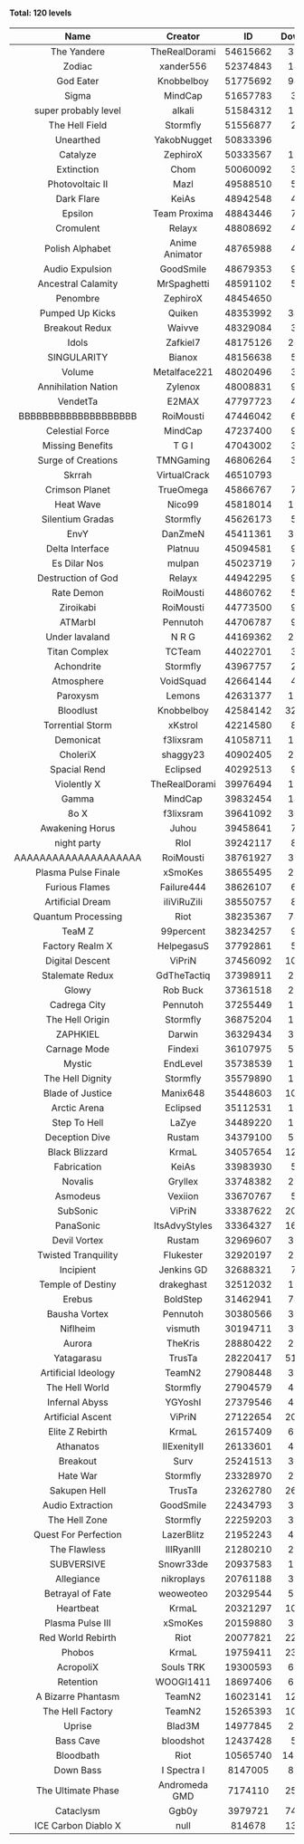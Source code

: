 #### Total: 120 levels

| Name | Creator | ID | Downloads | Likes |
|:---:|:---:|:---:|:---:|:---:|
| The Yandere | TheRealDorami | 54615662 | 359896 | 54453
| Zodiac | xander556 | 52374843 | 143666 | 13697
| God Eater | Knobbelboy | 51775692 | 945180 | 106629
| Sigma | MindCap | 51657783 | 38182 | 3512
| super probably level | alkali | 51584312 | 124173 | 8525
| The Hell Field | Stormfly | 51556877 | 22567 | 1926
| Unearthed | YakobNugget | 50833396 | 8051 | 628
| Catalyze | ZephiroX | 50333567 | 105095 | 8446
| Extinction | Chom | 50060092 | 35528 | 2639
| Photovoltaic II | Mazl | 49588510 | 59677 | 5306
| Dark Flare | KeiAs | 48942548 | 47071 | 4447
| Epsilon | Team Proxima | 48843446 | 72307 | 6899
| Cromulent | Relayx | 48808692 | 43855 | 5082
| Polish Alphabet | Anime Animator | 48765988 | 40641 | 2729
| Audio Expulsion | GoodSmile | 48679353 | 98585 | 8232
| Ancestral Calamity | MrSpaghetti | 48591102 | 56922 | 5103
| Penombre | ZephiroX | 48454650 | 6143 | 581
| Pumped Up Kicks | Quiken | 48353992 | 341894 | 46998
| Breakout Redux | Waivve | 48329084 | 32880 | 2999
| Idols | Zafkiel7 | 48175126 | 247147 | 27561
| SINGULARITY | Bianox | 48156638 | 50326 | 7378
| Volume | Metalface221 | 48020496 | 36269 | 2418
| Annihilation Nation | Zylenox | 48008831 | 93736 | 8240
| VendetTa | E2MAX | 47797723 | 44112 | 4030
| BBBBBBBBBBBBBBBBBBBB | RoiMousti | 47446042 | 65207 | 4181
| Celestial Force  | MindCap | 47237400 | 91602 | 8226
| Missing Benefits | T G I | 47043002 | 33320 | 2453
| Surge of Creations | TMNGaming | 46806264 | 36653 | 3254
| Skrrah | VirtualCrack | 46510793 | 6833 | 532
| Crimson Planet | TrueOmega | 45866767 | 71387 | 9930
| Heat Wave | Nico99 | 45818014 | 102788 | 8957
| Silentium Gradas | Stormfly | 45626173 | 56630 | 4421
| EnvY | DanZmeN | 45411361 | 354631 | 30471
| Delta Interface | Platnuu | 45094581 | 92667 | 8852
| Es Dilar Nos | mulpan | 45023719 | 77177 | 6693
| Destruction of God | Relayx | 44942295 | 98125 | 9512
| Rate Demon | RoiMousti | 44860762 | 50173 | 4627
| Ziroikabi | RoiMousti | 44773500 | 97046 | 7991
| ATMarbl | Pennutoh | 44706787 | 94118 | 8105
| Under lavaland | N R G | 44169362 | 282940 | 25092
| Titan Complex | TCTeam | 44022701 | 37543 | 3581
| Achondrite | Stormfly | 43967757 | 26222 | 2446
| Atmosphere | VoidSquad | 42664144 | 43342 | 3443
| Paroxysm | Lemons | 42631377 | 178419 | 14170
| Bloodlust | Knobbelboy | 42584142 | 3221553 | 282987
| Torrential Storm | xKstrol | 42214580 | 84335 | 2446
| Demonicat | f3lixsram | 41058711 | 182305 | 14190
| CholeriX | shaggy23 | 40902405 | 272082 | 19624
| Spacial Rend | Eclipsed | 40292513 | 91706 | 7815
| Violently X | TheRealDorami | 39976494 | 151732 | 12968
| Gamma | MindCap | 39832454 | 143190 | 12525
| 8o X | f3lixsram | 39641092 | 300813 | 22554
| Awakening Horus | Juhou | 39458641 | 71688 | 6348
| night party | Rlol | 39242117 | 80286 | 7440
| AAAAAAAAAAAAAAAAAAAA | RoiMousti | 38761927 | 374495 | 23647
| Plasma Pulse Finale | xSmoKes | 38655495 | 212438 | 18488
| Furious Flames | Failure444 | 38626107 | 62151 | 4817
| Artificial Dream | iIiViRuZiIi | 38550757 | 82053 | 7007
| Quantum Processing | Riot | 38235367 | 746593 | 48443
| TeaM Z | 99percent | 38234257 | 90457 | 7132
| Factory Realm X | HelpegasuS | 37792861 | 53885 | 5025
| Digital Descent | ViPriN | 37456092 | 1049858 | 95366
| Stalemate Redux | GdTheTactiq | 37398911 | 239338 | 17768
| Glowy | Rob Buck | 37361518 | 276881 | 26908
| Cadrega City | Pennutoh | 37255449 | 152121 | 13578
| The Hell Origin | Stormfly | 36875204 | 130792 | 10204
| ZAPHKIEL | Darwin | 36329434 | 333924 | 34728
| Carnage Mode | Findexi | 36107975 | 519707 | 48028
| Mystic | EndLevel | 35738539 | 180558 | 16435
| The Hell Dignity | Stormfly | 35579890 | 165536 | 13799
| Blade of Justice | Manix648 | 35448603 | 1060383 | 104770
| Arctic Arena | Eclipsed | 35112531 | 110228 | 8286
| Step To Hell | LaZye | 34489220 | 171359 | 16831
| Deception Dive | Rustam | 34379100 | 518445 | 35089
| Black Blizzard | KrmaL | 34057654 | 1299251 | 121224
| Fabrication | KeiAs | 33983930 | 59596 | 6354
| Novalis | Gryllex | 33748382 | 255119 | 22713
| Asmodeus | Vexiion | 33670767 | 51715 | 4734
| SubSonic | ViPriN | 33387622 | 2085768 | 154119
| PanaSonic | ItsAdvyStyles | 33364327 | 1692693 | 198653
| Devil Vortex | Rustam | 32969607 | 315738 | 27584
| Twisted Tranquility | Flukester | 32920197 | 232924 | 22253
| Incipient | Jenkins GD | 32688321 | 75641 | 6979
| Temple of Destiny | drakeghast | 32512032 | 175219 | 16814
| Erebus | BoldStep | 31462941 | 740088 | 67378
| Bausha Vortex | Pennutoh | 30380566 | 353728 | 31259
| Niflheim | vismuth | 30194711 | 327197 | 25870
| Aurora | TheKris | 28880422 | 231222 | 21307
| Yatagarasu  | TrusTa | 28220417 | 5123278 | 455204
| Artificial Ideology | TeamN2 | 27908448 | 374212 | 36674
| The Hell World | Stormfly | 27904579 | 407872 | 29053
| Infernal Abyss | YGYoshI | 27379546 | 414276 | 40605
| Artificial Ascent | ViPriN | 27122654 | 2031914 | 171786
| Elite Z Rebirth | KrmaL | 26157409 | 692617 | 43894
| Athanatos | IIExenityII | 26133601 | 451455 | 48847
| Breakout | Surv | 25241513 | 307037 | 30484
| Hate War | Stormfly | 23328970 | 217876 | 16061
| Sakupen Hell | TrusTa | 23262780 | 2612250 | 182011
| Audio Extraction | GoodSmile | 22434793 | 359063 | 33499
| The Hell Zone | Stormfly | 22259203 | 396525 | 25226
| Quest For Perfection | LazerBlitz | 21952243 | 405531 | 33889
| The Flawless | IlIRyanIlI | 21280210 | 282885 | 24987
| SUBVERSIVE | Snowr33de | 20937583 | 134316 | 16121
| Allegiance | nikroplays | 20761188 | 399943 | 42154
| Betrayal of Fate | weoweoteo | 20329544 | 570219 | 52007
| Heartbeat | KrmaL | 20321297 | 1048385 | 89894
| Plasma Pulse III | xSmoKes | 20159880 | 302596 | 28746
| Red World Rebirth | Riot | 20077821 | 2224248 | 142526
| Phobos | KrmaL | 19759411 | 2390722 | 204691
| AcropoliX | Souls TRK | 19300593 | 631609 | 79791
| Retention | WOOGI1411 | 18697406 | 614846 | 73031
| A Bizarre Phantasm | TeamN2 | 16023141 | 1268809 | 122822
| The Hell Factory | TeamN2 | 15265393 | 1043797 | 99055
| Uprise | Blad3M | 14977845 | 253724 | 23431
| Bass Cave | bloodshot | 12437428 | 54694 | 5355
| Bloodbath | Riot | 10565740 | 14765077 | 1280823
| Down Bass | I Spectra I | 8147005 | 836344 | 72933
| The Ultimate Phase | Andromeda GMD | 7174110 | 2510853 | 241269
| Cataclysm | Ggb0y | 3979721 | 7495274 | 571682
| ICE Carbon Diablo X | null | 814678 | 1358189 | 94359
